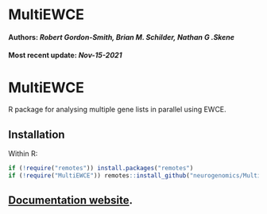 MultiEWCE
================
<h4>
Authors: <i>Robert Gordon-Smith, Brian M. Schilder, Nathan G .Skene</i>
</h4>
<h4>
Most recent update: <i>Nov-15-2021</i>
</h4>


# MultiEWCE
R package for analysing multiple gene lists in parallel using EWCE.

## Installation

Within R:

``` r
if (!require("remotes")) install.packages("remotes")
if (!require("MultiEWCE")) remotes::install_github("neurogenomics/MultiEWCE")
```

## [Documentation website](https://neurogenomics.github.io/MultiEWCE/). 

